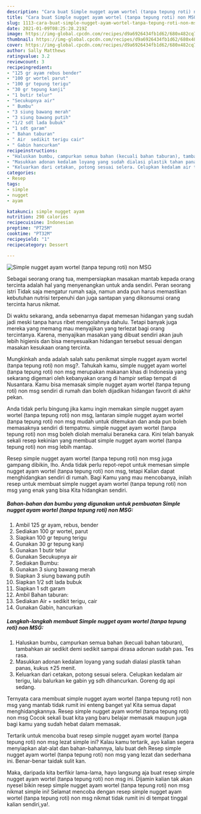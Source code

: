 ```yaml
---
description: "Cara buat Simple nugget ayam wortel (tanpa tepung roti) non MSG yang enak dan Mudah Dibuat"
title: "Cara buat Simple nugget ayam wortel (tanpa tepung roti) non MSG yang enak dan Mudah Dibuat"
slug: 1113-cara-buat-simple-nugget-ayam-wortel-tanpa-tepung-roti-non-msg-yang-enak-dan-mudah-dibuat
date: 2021-01-09T08:25:28.219Z
image: https://img-global.cpcdn.com/recipes/d9a6926434fb1d62/680x482cq70/simple-nugget-ayam-wortel-tanpa-tepung-roti-non-msg-foto-resep-utama.jpg
thumbnail: https://img-global.cpcdn.com/recipes/d9a6926434fb1d62/680x482cq70/simple-nugget-ayam-wortel-tanpa-tepung-roti-non-msg-foto-resep-utama.jpg
cover: https://img-global.cpcdn.com/recipes/d9a6926434fb1d62/680x482cq70/simple-nugget-ayam-wortel-tanpa-tepung-roti-non-msg-foto-resep-utama.jpg
author: Sally Matthews
ratingvalue: 3.2
reviewcount: 3
recipeingredient:
- "125 gr ayam rebus bender"
- "100 gr wortel parut"
- "100 gr tepung terigu"
- "30 gr tepung kanji"
- "1 butir telur"
- "Secukupnya air"
- " Bumbu"
- "3 siung bawang merah"
- "3 siung bawang putih"
- "1/2 sdt lada bubuk"
- "1 sdt garam"
- " Bahan taburan"
- " Air  sedikit terigu cair"
- " Gabin hancurkan"
recipeinstructions:
- "Haluskan bumbu, campurkan semua bahan (kecuali bahan taburan), tambahkan air sedikit demi sedikit sampai dirasa adonan sudah pas. Tes rasa."
- "Masukkan adonan kedalam loyang yang sudah dialasi plastik tahan panas, kukus ±25 menit."
- "Keluarkan dari cetakan, potong sesuai selera. Celupkan kedalam air terigu, lalu balurkan ke gabin yg sdh dihancurkan. Goreng dg api sedang."
categories:
- Resep
tags:
- simple
- nugget
- ayam

katakunci: simple nugget ayam 
nutrition: 298 calories
recipecuisine: Indonesian
preptime: "PT25M"
cooktime: "PT32M"
recipeyield: "1"
recipecategory: Dessert

---
```



![Simple nugget ayam wortel (tanpa tepung roti) non MSG](https://img-global.cpcdn.com/recipes/d9a6926434fb1d62/680x482cq70/simple-nugget-ayam-wortel-tanpa-tepung-roti-non-msg-foto-resep-utama.jpg)

Sebagai seorang orang tua, mempersiapkan masakan mantab kepada orang tercinta adalah hal yang menyenangkan untuk anda sendiri. Peran seorang istri Tidak saja mengatur rumah saja, namun anda pun harus memastikan kebutuhan nutrisi terpenuhi dan juga santapan yang dikonsumsi orang tercinta harus nikmat.

Di waktu  sekarang, anda sebenarnya dapat memesan hidangan yang sudah jadi meski tanpa harus ribet mengolahnya dahulu. Tetapi banyak juga mereka yang memang mau menyajikan yang terlezat bagi orang tercintanya. Karena, menyajikan masakan yang dibuat sendiri akan jauh lebih higienis dan bisa menyesuaikan hidangan tersebut sesuai dengan masakan kesukaan orang tercinta. 



Mungkinkah anda adalah salah satu penikmat simple nugget ayam wortel (tanpa tepung roti) non msg?. Tahukah kamu, simple nugget ayam wortel (tanpa tepung roti) non msg merupakan makanan khas di Indonesia yang sekarang digemari oleh kebanyakan orang di hampir setiap tempat di Nusantara. Kamu bisa memasak simple nugget ayam wortel (tanpa tepung roti) non msg sendiri di rumah dan boleh dijadikan hidangan favorit di akhir pekan.

Anda tidak perlu bingung jika kamu ingin memakan simple nugget ayam wortel (tanpa tepung roti) non msg, lantaran simple nugget ayam wortel (tanpa tepung roti) non msg mudah untuk ditemukan dan anda pun boleh memasaknya sendiri di tempatmu. simple nugget ayam wortel (tanpa tepung roti) non msg boleh diolah memalui beraneka cara. Kini telah banyak sekali resep kekinian yang membuat simple nugget ayam wortel (tanpa tepung roti) non msg lebih mantap.

Resep simple nugget ayam wortel (tanpa tepung roti) non msg juga gampang dibikin, lho. Anda tidak perlu repot-repot untuk memesan simple nugget ayam wortel (tanpa tepung roti) non msg, tetapi Kalian dapat menghidangkan sendiri di rumah. Bagi Kamu yang mau mencobanya, inilah resep untuk membuat simple nugget ayam wortel (tanpa tepung roti) non msg yang enak yang bisa Kita hidangkan sendiri.

<!--inarticleads1-->

##### Bahan-bahan dan bumbu yang digunakan untuk pembuatan Simple nugget ayam wortel (tanpa tepung roti) non MSG:

1. Ambil 125 gr ayam, rebus, bender
1. Sediakan 100 gr wortel, parut
1. Siapkan 100 gr tepung terigu
1. Gunakan 30 gr tepung kanji
1. Gunakan 1 butir telur
1. Gunakan Secukupnya air
1. Sediakan  Bumbu:
1. Gunakan 3 siung bawang merah
1. Siapkan 3 siung bawang putih
1. Siapkan 1/2 sdt lada bubuk
1. Siapkan 1 sdt garam
1. Ambil  Bahan taburan:
1. Sediakan  Air + sedikit terigu, cair
1. Gunakan  Gabin, hancurkan




<!--inarticleads2-->

##### Langkah-langkah membuat Simple nugget ayam wortel (tanpa tepung roti) non MSG:

1. Haluskan bumbu, campurkan semua bahan (kecuali bahan taburan), tambahkan air sedikit demi sedikit sampai dirasa adonan sudah pas. Tes rasa.
1. Masukkan adonan kedalam loyang yang sudah dialasi plastik tahan panas, kukus ±25 menit.
1. Keluarkan dari cetakan, potong sesuai selera. Celupkan kedalam air terigu, lalu balurkan ke gabin yg sdh dihancurkan. Goreng dg api sedang.




Ternyata cara membuat simple nugget ayam wortel (tanpa tepung roti) non msg yang mantab tidak rumit ini enteng banget ya! Kita semua dapat menghidangkannya. Resep simple nugget ayam wortel (tanpa tepung roti) non msg Cocok sekali buat kita yang baru belajar memasak maupun juga bagi kamu yang sudah hebat dalam memasak.

Tertarik untuk mencoba buat resep simple nugget ayam wortel (tanpa tepung roti) non msg lezat simple ini? Kalau kamu tertarik, ayo kalian segera menyiapkan alat-alat dan bahan-bahannya, lalu buat deh Resep simple nugget ayam wortel (tanpa tepung roti) non msg yang lezat dan sederhana ini. Benar-benar taidak sulit kan. 

Maka, daripada kita berfikir lama-lama, hayo langsung aja buat resep simple nugget ayam wortel (tanpa tepung roti) non msg ini. Dijamin kalian tak akan nyesel bikin resep simple nugget ayam wortel (tanpa tepung roti) non msg nikmat simple ini! Selamat mencoba dengan resep simple nugget ayam wortel (tanpa tepung roti) non msg nikmat tidak rumit ini di tempat tinggal kalian sendiri,ya!.

